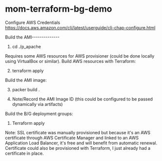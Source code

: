 # mom-terraform-bg-demo
Configure AWS Credentials
https://docs.aws.amazon.com/cli/latest/userguide/cli-chap-configure.html

Build the AMI--------------<br>

  1. cd ./p_apache

Requires some AWS resources for AWS provisioner (could be done locally using VirtualBox or similar). Build AWS resources with Terraform:<br>

  2. terraform apply

Build the AMI image:<br>

  3. packer build .

  5. Note/Record the AMI Image ID (this could be configured to be passed dynamically via artifacts)

Build the B/G deployment groups:<br>

  1. Terraform apply
 
Note:
SSL certificate was manually provisioned but because it's an AWS certificate through AWS Certificate Manager and linked to an AWS Application Load Balancer, it's free and will benefit from automatic renewal.
Certificate could also be provisioned with Terraform, I just already had a certificate in place.
